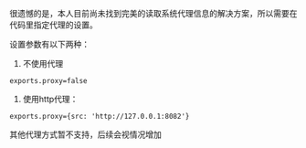很遗憾的是，本人目前尚未找到完美的读取系统代理信息的解决方案，所以需要在代码里指定代理的设置。

设置参数有以下两种：

1. 不使用代理

  ```
exports.proxy=false
```

1. 使用http代理：
  ```
exports.proxy={src: 'http://127.0.0.1:8082'}
```

其他代理方式暂不支持，后续会视情况增加